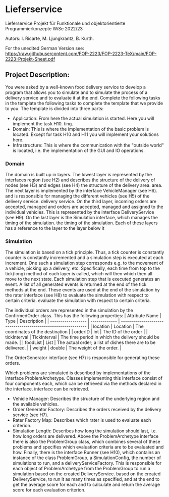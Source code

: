 # Lieferservice

Lieferservice Projekt für Funktionale und objektorientierte Programmierkonzepte WiSe 2022/23

Autors:
I. Ricarte,
M. Ljungkrantz,
B. Kurth.

For the unedited German Version
see: https://raw.githubusercontent.com/FOP-2223/FOP-2223-TeX/main/FOP-2223-Projekt-Sheet.pdf

## Project Description:

You were asked by a well-known food delivery service to develop a program that allows you to simulate and
to simulate the process of a delivery service and to evaluate it at the end. Complete the following tasks in the template
the following tasks to complete the template that we provide to you. The template is divided into three
parts:
- Application: From here the actual simulation is started. Here you will implement the task H10.
ting.
- Domain: This is where the implementation of the basic problem is located. Except for task H10 and H11 you will
implement your solutions here.
- Infrastructure: This is where the communication with the "outside world" is located, i.e. the implementation of the GUI and IO
operations.

### Domain
The domain is built up in layers. The lowest layer is represented by
the interfaces region (see H2) and describes the structure of the delivery
of nodes (see H3) and edges (see H4) the structure of the delivery area.
area. The next layer is implemented by the interface VehicleManager (see H6).
and is responsible for managing the different vehicles (see H5) of the delivery service.
delivery service. On the third layer, incoming orders are accepted, managed and
orders are accepted, managed and assigned to the individual vehicles. This
is represented by the interface DeliveryService (see H9). On the last
layer is the Simulation interface, which manages the timing of the simulation.
the timing of the simulation. Each of these layers has a reference to the layer
to the layer below it

### Simulation

The simulation is based on a tick principle. Thus, a tick counter is constantly
counter is constantly incremented and a simulation step is executed at each increment. One
such a simulation step corresponds e.g. to the movement of a vehicle,
picking up a delivery, etc. Specifically, each time from top to
the tick(long) method of each layer is called, which will then
which then all move to the next state. Each simulation step that is executed generates an event. A list of all generated
events is returned at the end of the tick methods
at the end. These events are used at the end of the simulation by the rater interface (see H8) to evaluate the
simulation with respect to certain criteria.
evaluate the simulation with respect to certain criteria.

The individual orders are represented in the simulation by the ConfirmedOrder class. This has the
following properties:
| Attribute Name | Type | Description |
| ------------------ | ------------- | ------------------------------------------------------------- |
| location | Location | The coordinates of the destination |
| orderID | int | The ID of the order |
| tickInterval | TickInterval | The time period in which the delivery should be made. |
| foodList | List<String>  | The actual order; a list of dishes there are to be delivered. |
| weight | double | The weight of the order. |

The OrderGenerator interface (see H7) is responsible for generating these orders.

Which problems are simulated is described by implementations of the interface ProblemArchetype.
Classes implementing this interface consist of four components each, which can be retrieved via the methods declared in the interface.
interface can be retrieved.
- Vehicle Manager: Describes the structure of the underlying region and the available vehicles.
- Order Generator Factory: Describes the orders received by the delivery service (see H7).
- Rater Factory Map: Describes which rater is used to evaluate each criterion.
- Simulation Length: Describes how long the simulation should last, i.e. how long orders are delivered.
  Above the ProblemArchetype interface there is also the ProblemGroup class, which combines several of these problems
  and specifies which evaluation criteria are to be evaluated and how.
  Finally, there is the interface Runner (see H10), which contains an instance of the class ProblemGroup, a
  SimulationConfig, the number of simulations to run, and a deliveryServiceFactory.
  This is responsible for each object of ProblemArchetype from the ProblemGroup to run a simulation based on the created
  DeliveryService.
  based on the created DeliveryService, to run it as many times as specified, and at the end to get the average score
  for each
  and to calculate and return the average score for each evaluation criterion.

